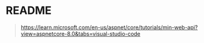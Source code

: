 # README
> https://learn.microsoft.com/en-us/aspnet/core/tutorials/min-web-api?view=aspnetcore-8.0&tabs=visual-studio-code



